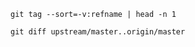 
```console
git tag --sort=-v:refname | head -n 1
```

```console
git diff upstream/master..origin/master
```
